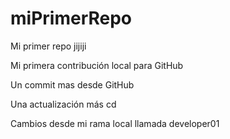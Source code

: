 # miPrimerRepo
Mi primer repo jijiji

Mi primera contribución local para GitHub

Un commit mas desde GitHub

Una actualización más cd

Cambios desde mi rama local llamada developer01